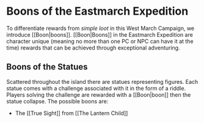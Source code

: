 # Boons of the Eastmarch Expedition
To differentiate rewards from *simple loot* in this West March Campaign, we introduce [[Boon|boons]].
[[Boon|Boons]] in the Eastmarch Expedition are character unique (meaning no more than one PC or NPC can have it at the time) rewards that can be achieved through exceptional adventuring.

## Boons of the Statues
Scattered throughout the island there are statues representing figures. Each statue comes with a challenge associated with it in the form of a riddle. Players solving the challenge are rewarded with a [[Boon|boon]] then the statue collapse.
The possible boons are:
- The [[True Sight]] from [[The Lantern Child]]